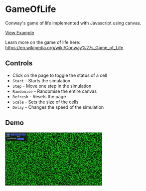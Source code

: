 # GameOfLife
Conway's game of life implemented with Javascript using canvas.

[View Example](https://theithorian.github.io/GameOfLife/)

Learn more on the game of life here: https://en.wikipedia.org/wiki/Conway%27s_Game_of_Life

## Controls
* Click on the page to toggle the status of a cell
* `Start` - Starts the simulation
* `Step` - Move one step in the simulation
* `Randomise` - Randomise the entire canvas
* `Refresh` - Resets the page
* `Scale` - Sets the size of the cells
* `Delay` - Changes the speed of the simulation

## Demo

![ Demo](CGOF_example.gif)
